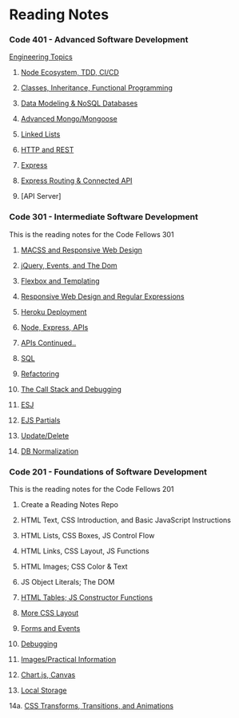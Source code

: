 # Reading Notes

### Code 401 - Advanced Software Development

[Engineering Topics](https://github.com/spencer484/Reading_Notes/blob/master/Engineering%20Topics.md)

1. [Node Ecosystem, TDD, CI/CD](https://github.com/spencer484/Reading_Notes/blob/master/401.01.md)

2. [Classes, Inheritance, Functional Programming](https://github.com/spencer484/Reading_Notes/blob/master/401.02.md)

3. [Data Modeling & NoSQL Databases](https://github.com/spencer484/Reading_Notes/blob/master/401.03.md)

4. [Advanced Mongo/Mongoose](https://github.com/spencer484/Reading_Notes/blob/master/401.04.md)

5. [Linked Lists](https://github.com/spencer484/Reading_Notes/blob/master/401.05.md)

6. [HTTP and REST](https://github.com/spencer484/Reading_Notes/blob/master/401.06.md)

7. [Express](https://github.com/spencer484/Reading_Notes/blob/master/401.07.md)

8. [Express Routing & Connected API](https://github.com/spencer484/Reading_Notes/blob/master/401.08.md)

9. [API Server]

### Code 301 - Intermediate Software Development
This is the reading notes for the Code Fellows 301

1. [MACSS and Responsive Web Design](https://github.com/spencer484/Reading_Notes/blob/master/301:%2001.md)

2. [jQuery, Events, and The Dom](https://github.com/spencer484/Reading_Notes/blob/master/301.%2002.md)

3. [Flexbox and Templating](https://github.com/spencer484/Reading_Notes/blob/master/301.%2003.md)

4. [Responsive Web Design and Regular Expressions](https://github.com/spencer484/Reading_Notes/blob/master/301.%2004.md)

5. [Heroku Deployment](https://github.com/spencer484/Reading_Notes/blob/master/301.%2005.md)

6. [Node, Express, APIs](https://github.com/spencer484/Reading_Notes/blob/master/301.%2006.md)

7. [APIs Continued..](https://github.com/spencer484/Reading_Notes/blob/master/301.%2007.md)

8. [SQL](https://github.com/spencer484/Reading_Notes/blob/master/301.%2008.md)

9. [Refactoring](https://github.com/spencer484/Reading_Notes/blob/master/301.%2009.md)

10. [The Call Stack and Debugging](https://github.com/spencer484/Reading_Notes/blob/master/301.%2010.md)

11. [ESJ](https://github.com/spencer484/Reading_Notes/blob/master/301%20.11.md)

12. [EJS Partials](https://github.com/spencer484/Reading_Notes/blob/master/301.%2012.md)

13. [Update/Delete](https://github.com/spencer484/Reading_Notes/blob/master/301.%2013.md)

14. [DB Normalization](https://github.com/spencer484/Reading_Notes/blob/master/301.%2014a.md)


### Code 201 - Foundations of Software Development
This is the reading notes for the Code Fellows 201


1. Create a Reading Notes Repo

2. HTML Text, CSS Introduction, and Basic JavaScript Instructions

3. HTML Lists, CSS Boxes, JS Control Flow

4. HTML Links, CSS Layout, JS Functions

5. HTML Images; CSS Color & Text

6. JS Object Literals; The DOM

7. [HTML Tables; JS Constructor Functions](https://github.com/spencer484/reading-notes/blob/master/Reading_7.md) 

8. [More CSS Layout](https://github.com/spencer484/reading-notes/blob/master/Reading_8.md)

9. [Forms and Events](https://github.com/spencer484/reading-notes/blob/master/Reading_9.md)

10. [Debugging](https://github.com/spencer484/reading-notes/blob/master/Reading_10.md)

11. [Images/Practical Information](https://github.com/spencer484/reading-notes/edit/master/Reading_11.md)

12. [Chart.js, Canvas](https://github.com/spencer484/reading-notes/blob/master/Reading_12.md)

13. [Local Storage](https://github.com/spencer484/reading-notes/blob/master/Reading_13.md)

14a. [CSS Transforms, Transitions, and Animations](https://github.com/spencer484/Reading_Notes/blob/master/Reading_14a.md)

